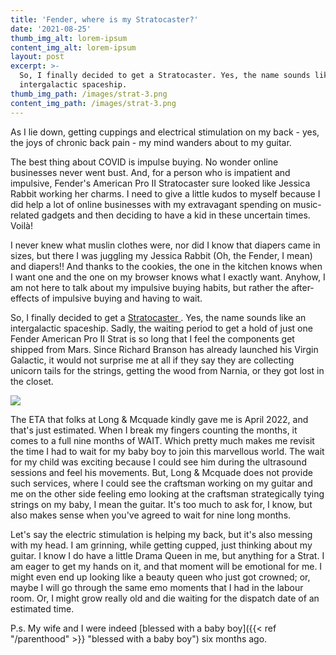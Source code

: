 ```yaml
---
title: 'Fender, where is my Stratocaster?'
date: '2021-08-25'
thumb_img_alt: lorem-ipsum
content_img_alt: lorem-ipsum
layout: post
excerpt: >-
  So, I finally decided to get a Stratocaster. Yes, the name sounds like an
  intergalactic spaceship.
thumb_img_path: /images/strat-3.png
content_img_path: /images/strat-3.png
---
```

As I lie down, getting cuppings and electrical stimulation on my back - yes, the joys of chronic back pain - my mind wanders about to my guitar. 

The best thing about COVID is impulse buying. No wonder online businesses never went bust. And, for a person who is impatient and impulsive, Fender's American Pro II Stratocaster sure looked like Jessica Rabbit working her charms. I need to give a little kudos to myself because I did help a lot of online businesses with my extravagant spending on music-related gadgets and then deciding to have a kid in these uncertain times. Voilà!  

I never knew what muslin clothes were, nor did I know that diapers came in sizes, but there I was juggling my Jessica Rabbit (Oh, the Fender, I mean) and diapers!! And thanks to the cookies, the one in the kitchen knows when I want one and the one on my browser knows what I exactly want. Anyhow, I am not here to talk about my impulsive buying habits, but rather the after-effects of impulsive buying and having to wait.

So, I finally decided to get a <a href="https://www.long-mcquade.com/209540/Guitars/Electric-Guitars/Fender-Musical-Instruments/American-Professional-II-Stratocaster--Maple-Fingerboard---Mystic-Surf-Green.htm" target="_blank"> Stratocaster </a>. Yes, the name sounds like an intergalactic spaceship. Sadly, the waiting period to get a hold of just one Fender American Pro II Strat is so long that I feel the components get shipped from Mars. Since Richard Branson has already launched his Virgin Galactic, it would not surprise me at all if they say they are collecting unicorn tails for the strings, getting the wood from Narnia, or they got lost in the closet. 

![](/\_static/app-assets/strat-2.png)

The ETA that folks at Long & Mcquade kindly gave me is April 2022, and that's just estimated. When I break my fingers counting the months, it comes to a full nine months of WAIT. Which pretty much makes me revisit the time I had to wait for my baby boy to join this marvellous world. The wait for my child was exciting because I could see him during the ultrasound sessions and feel his movements. But, Long & Mcquade does not provide such services, where I could see the craftsman working on my guitar and me on the other side feeling emo looking at the craftsman strategically tying strings on my baby, I mean the guitar. It's too much to ask for, I know, but also makes sense when you've agreed to wait for nine long months.  

Let's say the electric stimulation is helping my back, but it's also messing with my head. I am grinning, while getting cupped, just thinking about my guitar. I know I do have a little Drama Queen in me, but anything for a Strat. I am eager to get my hands on it, and that moment will be emotional for me. I might even end up looking like a beauty queen who just got crowned; or, maybe I will go through the same emo moments that I had in the labour room. Or, I might grow really old and die waiting for the dispatch date of an estimated time.

P.s. My wife and I were indeed \[blessed with a baby boy]\({{< ref "/parenthood" >}} "blessed with a baby boy")  six months ago.
